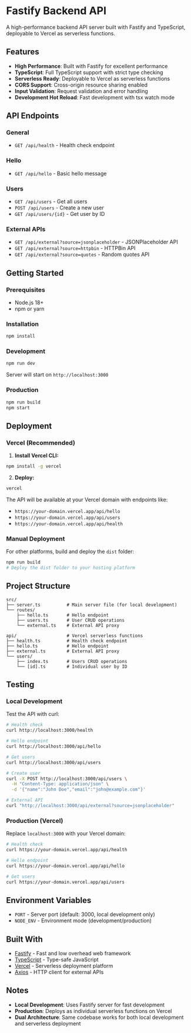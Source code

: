 # Fastify Backend API

A high-performance backend API server built with Fastify and TypeScript, deployable to Vercel as serverless functions.

## Features

- **High Performance**: Built with Fastify for excellent performance
- **TypeScript**: Full TypeScript support with strict type checking
- **Serverless Ready**: Deployable to Vercel as serverless functions
- **CORS Support**: Cross-origin resource sharing enabled
- **Input Validation**: Request validation and error handling
- **Development Hot Reload**: Fast development with tsx watch mode

## API Endpoints

### General
- `GET /api/health` - Health check endpoint

### Hello
- `GET /api/hello` - Basic hello message

### Users
- `GET /api/users` - Get all users
- `POST /api/users` - Create a new user
- `GET /api/users/{id}` - Get user by ID

### External APIs
- `GET /api/external?source=jsonplaceholder` - JSONPlaceholder API
- `GET /api/external?source=httpbin` - HTTPBin API  
- `GET /api/external?source=quotes` - Random quotes API

## Getting Started

### Prerequisites
- Node.js 18+ 
- npm or yarn

### Installation

```bash
npm install
```

### Development

```bash
npm run dev
```

Server will start on `http://localhost:3000`

### Production

```bash
npm run build
npm start
```

## Deployment

### Vercel (Recommended)

1. **Install Vercel CLI:**
```bash
npm install -g vercel
```

2. **Deploy:**
```bash
vercel
```

The API will be available at your Vercel domain with endpoints like:
- `https://your-domain.vercel.app/api/hello`
- `https://your-domain.vercel.app/api/users`
- `https://your-domain.vercel.app/api/health`

### Manual Deployment

For other platforms, build and deploy the `dist` folder:

```bash
npm run build
# Deploy the dist folder to your hosting platform
```

## Project Structure

```
src/
├── server.ts          # Main server file (for local development)
└── routes/
    ├── hello.ts       # Hello endpoint
    ├── users.ts       # User CRUD operations
    └── external.ts    # External API proxy

api/                   # Vercel serverless functions
├── health.ts          # Health check endpoint
├── hello.ts           # Hello endpoint
├── external.ts        # External API proxy
└── users/
    ├── index.ts       # Users CRUD operations
    └── [id].ts        # Individual user by ID
```

## Testing

### Local Development
Test the API with curl:

```bash
# Health check
curl http://localhost:3000/health

# Hello endpoint
curl http://localhost:3000/api/hello

# Get users
curl http://localhost:3000/api/users

# Create user
curl -X POST http://localhost:3000/api/users \
  -H "Content-Type: application/json" \
  -d '{"name":"John Doe","email":"john@example.com"}'

# External API
curl "http://localhost:3000/api/external?source=jsonplaceholder"
```

### Production (Vercel)
Replace `localhost:3000` with your Vercel domain:

```bash
# Health check
curl https://your-domain.vercel.app/api/health

# Hello endpoint
curl https://your-domain.vercel.app/api/hello

# Get users
curl https://your-domain.vercel.app/api/users
```

## Environment Variables

- `PORT` - Server port (default: 3000, local development only)
- `NODE_ENV` - Environment mode (development/production)

## Built With

- [Fastify](https://fastify.dev/) - Fast and low overhead web framework
- [TypeScript](https://www.typescriptlang.org/) - Type-safe JavaScript
- [Vercel](https://vercel.com/) - Serverless deployment platform
- [Axios](https://axios-http.com/) - HTTP client for external APIs

## Notes

- **Local Development**: Uses Fastify server for fast development
- **Production**: Deploys as individual serverless functions on Vercel
- **Dual Architecture**: Same codebase works for both local development and serverless deployment
